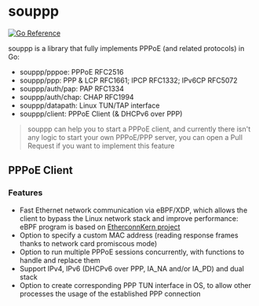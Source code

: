 # souppp
[![Go Reference](https://pkg.go.dev/badge/github.com/gandalfast/souppp.svg)](https://pkg.go.dev/github.com/gandalfast/souppp)

souppp is a library that fully implements PPPoE (and related protocols) in Go:

 * souppp/pppoe: PPPoE RFC2516
 * souppp/ppp: PPP & LCP RFC1661; IPCP RFC1332; IPv6CP RFC5072
 * souppp/auth/pap: PAP RFC1334
 * souppp/auth/chap: CHAP RFC1994
 * souppp/datapath: Linux TUN/TAP interface
 * souppp/client: PPPoE Client (& DHCPv6 over PPP)

> souppp can help you to start a PPPoE client, and currently there isn't any logic to start your own PPPoE/PPP server, you can open a Pull Request if you want to implement this feature

## PPPoE Client

### Features
- Fast Ethernet network communication via eBPF/XDP, which allows the client to bypass the Linux network stack and improve performance: eBPF program is based on [EtherconnKern project](https://github.com/gandalfast/etherconnkern)
- Option to specify a custom MAC address (reading response frames thanks to network card promiscous mode)
- Option to run multiple PPPoE sessions concurrently, with functions to handle and replace them
- Support IPv4, IPv6 (DHCPv6 over PPP, IA_NA and/or IA_PD) and dual stack
- Option to create corresponding PPP TUN interface in OS, to allow other processes the usage of the established PPP connection
